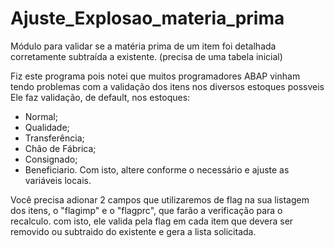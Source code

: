 # Ajuste_Explosao_materia_prima
Módulo para validar se a matéria prima de um item foi detalhada corretamente subtraída a existente. (precisa de uma tabela inicial)



Fiz este programa pois notei que muitos programadores ABAP vinham tendo problemas com a validação dos itens nos diversos estoques possveis
Ele faz validação, de default, nos estoques:
  - Normal;
  - Qualidade;
  - Transferência;
  - Chão de Fábrica;
  - Consignado;
  - Beneficiario.
  Com isto, altere conforme o necessário e ajuste as variáveis locais.

Você precisa adionar 2 campos que utilizaremos de flag na sua listagem dos itens, o "flagimp" e o "flagprc", que farão a verificação para o recalculo.
 com isto, ele valida pela flag em cada item que devera ser removido ou subtraido do existente e gera a lista solicitada.
 
